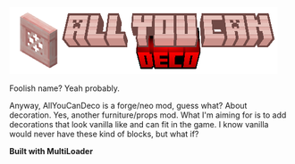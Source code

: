 ![banner](common/src/main/resources/all_we_can_deco_banner.png)

Foolish name? Yeah probably.

Anyway, AllYouCanDeco is a forge/neo mod, guess what?
About decoration.
Yes, another furniture/props mod.
What I'm aiming for is to add decorations that look vanilla like and can fit in the game.
I know vanilla would never have these kind of blocks, but what if?

**Built with MultiLoader**